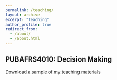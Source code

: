 ```yaml
---
permalink: /teaching/
layout: archive
excerpt: "Teaching"
author_profile: true
redirect_from: 
  - /about/
  - /about.html
---
```


## PUBAFRS4010: Decision Making

[Download a sample of my teaching materials](https://matthewpesavento.github.io/files/teaching4010.zip)
